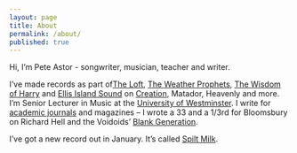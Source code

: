 ```yaml
---
layout: page
title: About
permalink: /about/
published: true
---
```





Hi, I’m Pete Astor - songwriter, musician, teacher and writer. 

I’ve made records as part of[The Loft](https://en.wikipedia.org/wiki/The_Loft_(British_band)), [The Weather Prophets](https://en.wikipedia.org/wiki/The_Weather_Prophets), [The Wisdom of Harry](http://www.matadorrecords.com/the_wisdom_of_harry) and [Ellis Island Sound](https://en.wikipedia.org/wiki/Ellis_Island_Sound) on [Creation](http://www.creation-records.com/), Matador, Heavenly and more. I’m Senior Lecturer in Music at the [University of Westminster](http://www.westminster.ac.uk/about-us/our-people/directory/astor-pete). I write for [academic journals](http://westminster.academia.edu/PeteAstor) and magazines – I wrote a 33 and a 1/3rd for Bloomsbury on Richard Hell and the Voidoids’ [Blank Generation](http://www.bloomsbury.com/uk/richard-hell-and-the-voidoids-blank-generation-9781623561222/).

I’ve got a new record out in January. It’s called [Spilt Milk](http://www.butilikeyou.co.uk/#!pete-astor/c1xdd).
